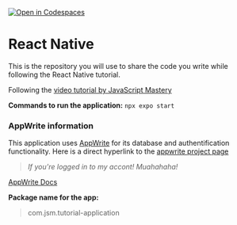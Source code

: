 [![Open in Codespaces](https://classroom.github.com/assets/launch-codespace-2972f46106e565e64193e422d61a12cf1da4916b45550586e14ef0a7c637dd04.svg)](https://classroom.github.com/open-in-codespaces?assignment_repo_id=17230002)
# React Native
This is the repository you will use to share the code you write while following the React Native tutorial.

Following the [video tutorial by JavaScript Mastery](https://youtu.be/ZBCUegTZF7M?t=6366s)

**Commands to run the application:**
```npx expo start```

### AppWrite information

This application uses [AppWrite](https://appwrite.io/) for its database and authentification functionality.
Here is a direct hyperlink to the [appwrite project page](https://cloud.appwrite.io/console/project-6750bc430012b6ceba68/overview/platforms) 
> *If you're logged in to my accont! Muahahaha!*

[AppWrite Docs](https://github.com/appwrite/sdk-for-react-native)


**Package name for the app:**
> com.jsm.tutorial-application